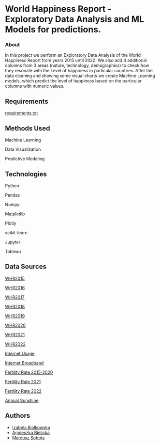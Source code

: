 
# World Happiness Report - Exploratory Data Analysis and ML Models for predictions.

### About

In this project we perform an Exploratory Data Analysis of the World Happiness Report from years 2015 until 2022. 
We also add 4 additional columns from 3 areas (nature, technology, demographics) to check how they resonate with the Level of happiness in particular countries.
After the data cleaning and showing some visual charts we create Machine Learning models, which predict the level of happiness based on the particular columns with numeric values.

## Requirements
[requirements.txt](https://github.com/Izabela-Bialkowska/WHR_Project/blob/main/requirements.txt)

## Methods Used

Machine Learning

Data Visualization

Predictive Modeling

    
## Technologies

Python

Pandas

Numpy

Matplotlib

Plotly

scikit-learn

Jupyter

Tableau

## Data Sources

[WHR2015](https://worldhappiness.report/ed/2015/)

[WHR2016](https://worldhappiness.report/ed/2016/)

[WHR2017](https://worldhappiness.report/ed/2017/)

[WHR2018](https://worldhappiness.report/ed/2018/)

[WHR2019](https://worldhappiness.report/ed/2019/)

[WHR2020](https://worldhappiness.report/ed/2020/)

[WHR2021](https://worldhappiness.report/ed/2021/)

[WHR2022](https://worldhappiness.report/ed/2022/)

[Internet Usage](https://www.kaggle.com/datasets/pavan9065/internet-usage)

[Internet Broadband](https://data.worldbank.org/indicator/IT.NET.USER.ZS)

[Fertility Rate 2015-2020](https://data.worldbank.org/indicator/SP.DYN.TFRT.IN)

[Fertility Rate 2021](https://www.prb.org/international/indicator/fertility/snapshot)

[Fertility Rate 2022](https://www.cia.gov/the-world-factbook/field/total-fertility-rate/country-comparison)

[Annual Sunshine](https://en.wikipedia.org/wiki/List_of_cities_by_sunshine_duration)






## Authors

- [Izabela Białkowska](https://github.com/Izabela-Bialkowska)
- [Agnieszka Bielicka](https://github.com/1bielicla)
- [Mateusz Sobota](https://github.com/mateuszsobota1)


